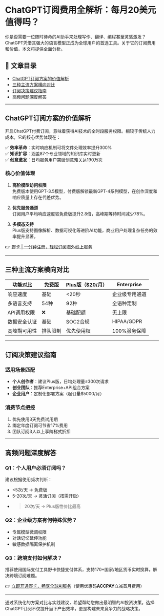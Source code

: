 # ChatGPT订阅费用全解析：每月20美元值得吗？

你是否需要一位随时待命的AI助手来处理写作、翻译、编程甚至灵感激发？ChatGPT凭借其强大的语言模型正成为全球用户的首选工具。关于它的订阅费用和价值，本文将提供全面分析。

## 📌 文章目录
- [ChatGPT订阅方案的价值解析](#chatgpt订阅方案的价值解析)
- [三种主流方案横向对比](#三种主流方案横向对比)
- [订阅决策建议指南](#订阅决策建议指南)
- [高频问题深度解答](#高频问题深度解答)

---

## ChatGPT订阅方案的价值解析
开启ChatGPT付费订阅，意味着获得AI技术的全时段服务权限。相较于传统人力成本，它的核心优势体现在：

✅ **效率革命**：实时响应机制可将文件处理效率提升300%  
✅ **知识扩容**：涵盖87个专业领域的知识库实时更新  
✅ **创意激发**：日均服务用户突破创意难关达190万次  

### 核心价值体现
1. **高阶模型访问权限**  
免费版本使用GPT-3.5模型，付费版解锁最新GPT-4系列模型，在创作深度和响应质量上存在代差优势。

2. **优先服务通道**  
订阅用户平均响应速度较免费版提升2.8倍，高峰期等待时间减少78%。

3. **多模态支持**  
Plus版支持图像解析、数据可视化等进阶AI功能，商业用户处理复杂任务的效率提升显著。

👉 [野卡 | 一分钟注册，轻松订阅海外线上服务](https://bbtdd.com/yeka)

---

## 三种主流方案横向对比
| 功能对比          | 免费版    | Plus版（$20/月） | Enterprise      |
|-------------------|-----------|------------------|-----------------|
| 响应速度          | 基础      | <20秒            | 企业级专用通道  |
| 多语言支持        | 54种      | 92种             | 全语种定制      |
| API调用权限       | ❌        | 基础配额         | 无上限         |
| 数据安全认证      | 基础      | SOC2合规         | HIPAA/GDPR      |
| 高峰期可用性      | 排队限制  | 优先使用权       | 100%服务保障    |

---

## 订阅决策建议指南

### 适用场景匹配
- **个人创作者**：建议Plus版，日均处理量≤300次请求
- **创业团队**：推荐Enterprise+API组合方案
- **企业用户**：定制化部署方案（起订量$5000/月）

### 消费节点把控
1. 优先使用3天免费试用期  
2. 绑定年度订阅可节省17%费用  
3. 团队订阅3人以上享阶梯式折扣

---

## 高频问题深度解答

### Q1：个人用户必须订阅吗？
建议根据使用频次判断：
- <5次/天 → 免费版
- 5-20次/天 → 灵活订阅（按需开启）
- >20次/天 → Plus版性价比最高

### Q2：企业级方案有何特殊优势？
- 专属模型微调权限
- 对话记忆延伸功能
- 敏感数据隔离保护机制

### Q3：跨境支付如何解决？
推荐使用国际支付工具野卡快捷支付体系，支持170+国家/地区货币实时换算，解决跨境订阅难题。

👉 [立即开通野卡，畅享全球AI服务](https://bbtdd.com/yeka)（使用优惠码**ACCPAY**立减首月费用）

---

通过系统化的方案对比与实践建议，希望帮助您做出最明智的AI投资决策。选择ChatGPT订阅不仅提升当下产出效率，更是构建未来竞争力的战略决策。